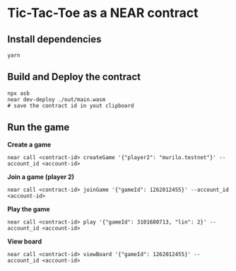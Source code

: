 # Tic-Tac-Toe as a NEAR contract

## Install dependencies
```
yarn
```

## Build and Deploy the contract
```
npx asb
near dev-deploy ./out/main.wasm
# save the contract id in yout clipboard
```

## Run the game
**Create a game**
```
near call <contract-id> createGame '{"player2": "murilo.testnet"}' --account_id <account-id>
```

**Join a game (player 2)**
```
near call <contract-id> joinGame '{"gameId": 1262012455}' --account_id <account-id>
```

**Play the game**
```
near call <contract-id> play '{"gameId": 3101680713, "lin": 2}' --account_id <account-id>
```

**View board**
```
near call <contract-id> viewBoard '{"gameId": 1262012455}' --account_id <account-id>
```
